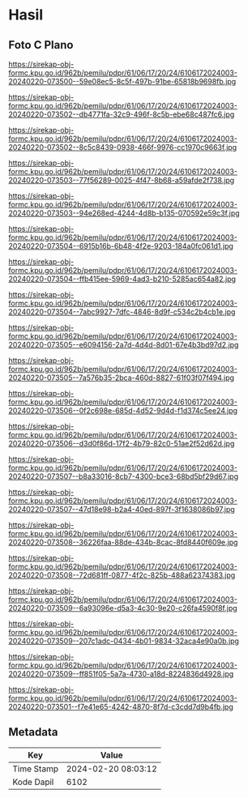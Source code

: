 # Hasil

## Foto C Plano

https://sirekap-obj-formc.kpu.go.id/962b/pemilu/pdpr/61/06/17/20/24/6106172024003-20240220-073500--59e08ec5-8c5f-497b-91be-65818b9698fb.jpg

https://sirekap-obj-formc.kpu.go.id/962b/pemilu/pdpr/61/06/17/20/24/6106172024003-20240220-073502--db4771fa-32c9-496f-8c5b-ebe68c487fc6.jpg

https://sirekap-obj-formc.kpu.go.id/962b/pemilu/pdpr/61/06/17/20/24/6106172024003-20240220-073502--8c5c8439-0938-466f-9976-cc1970c9663f.jpg

https://sirekap-obj-formc.kpu.go.id/962b/pemilu/pdpr/61/06/17/20/24/6106172024003-20240220-073503--77f56289-0025-4f47-8b68-a59afde2f738.jpg

https://sirekap-obj-formc.kpu.go.id/962b/pemilu/pdpr/61/06/17/20/24/6106172024003-20240220-073503--94e268ed-4244-4d8b-b135-070592e59c3f.jpg

https://sirekap-obj-formc.kpu.go.id/962b/pemilu/pdpr/61/06/17/20/24/6106172024003-20240220-073504--6915b16b-6b48-4f2e-9203-184a0fc061d1.jpg

https://sirekap-obj-formc.kpu.go.id/962b/pemilu/pdpr/61/06/17/20/24/6106172024003-20240220-073504--ffb415ee-5969-4ad3-b210-5285ac654a82.jpg

https://sirekap-obj-formc.kpu.go.id/962b/pemilu/pdpr/61/06/17/20/24/6106172024003-20240220-073504--7abc9927-7dfc-4846-8d9f-c534c2b4cb1e.jpg

https://sirekap-obj-formc.kpu.go.id/962b/pemilu/pdpr/61/06/17/20/24/6106172024003-20240220-073505--e6094156-2a7d-4d4d-8d01-67e4b3bd97d2.jpg

https://sirekap-obj-formc.kpu.go.id/962b/pemilu/pdpr/61/06/17/20/24/6106172024003-20240220-073505--7a576b35-2bca-460d-8827-61f03f07f494.jpg

https://sirekap-obj-formc.kpu.go.id/962b/pemilu/pdpr/61/06/17/20/24/6106172024003-20240220-073506--0f2c698e-685d-4d52-9d4d-f1d374c5ee24.jpg

https://sirekap-obj-formc.kpu.go.id/962b/pemilu/pdpr/61/06/17/20/24/6106172024003-20240220-073506--d3d0f86d-17f2-4b79-82c0-51ae2f52d62d.jpg

https://sirekap-obj-formc.kpu.go.id/962b/pemilu/pdpr/61/06/17/20/24/6106172024003-20240220-073507--b8a33016-8cb7-4300-bce3-68bd5bf29d67.jpg

https://sirekap-obj-formc.kpu.go.id/962b/pemilu/pdpr/61/06/17/20/24/6106172024003-20240220-073507--47d18e98-b2a4-40ed-897f-3f1638086b97.jpg

https://sirekap-obj-formc.kpu.go.id/962b/pemilu/pdpr/61/06/17/20/24/6106172024003-20240220-073508--36226faa-88de-434b-8cac-8fd8440f609e.jpg

https://sirekap-obj-formc.kpu.go.id/962b/pemilu/pdpr/61/06/17/20/24/6106172024003-20240220-073508--72d681ff-0877-4f2c-825b-488a62374383.jpg

https://sirekap-obj-formc.kpu.go.id/962b/pemilu/pdpr/61/06/17/20/24/6106172024003-20240220-073509--6a93096e-d5a3-4c30-9e20-c26fa4590f8f.jpg

https://sirekap-obj-formc.kpu.go.id/962b/pemilu/pdpr/61/06/17/20/24/6106172024003-20240220-073509--207c1adc-0434-4b01-9834-32aca4e90a0b.jpg

https://sirekap-obj-formc.kpu.go.id/962b/pemilu/pdpr/61/06/17/20/24/6106172024003-20240220-073509--ff851f05-5a7a-4730-a18d-8224836d4928.jpg

https://sirekap-obj-formc.kpu.go.id/962b/pemilu/pdpr/61/06/17/20/24/6106172024003-20240220-073501--f7e41e65-4242-4870-8f7d-c3cdd7d9b4fb.jpg


## Metadata

| Key        | Value               |
| ---------- | ------------------- |
| Time Stamp | 2024-02-20 08:03:12 |
| Kode Dapil | 6102                |




